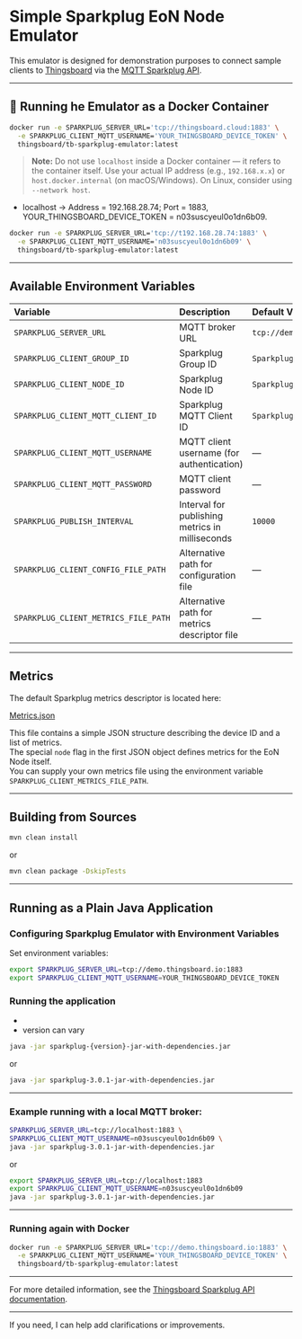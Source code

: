 
# Simple Sparkplug EoN Node Emulator

This emulator is designed for demonstration purposes to connect sample clients to [Thingsboard](https://thingsboard.io) via the [MQTT Sparkplug API](https://thingsboard.io/docs/reference/mqtt-sparkplug-api/).

---

## 🐳 Running he Emulator as a Docker Container


```bash
docker run -e SPARKPLUG_SERVER_URL='tcp://thingsboard.cloud:1883' \
  -e SPARKPLUG_CLIENT_MQTT_USERNAME='YOUR_THINGSBOARD_DEVICE_TOKEN' \
  thingsboard/tb-sparkplug-emulator:latest
```

> **Note:** Do not use `localhost` inside a Docker container — it refers to the container itself. Use your actual IP address (e.g., `192.168.x.x`) or `host.docker.internal` (on macOS/Windows). On Linux, consider using `--network host`.

- localhost -> Address = 192.168.28.74; Port = 1883, YOUR_THINGSBOARD_DEVICE_TOKEN = n03suscyeul0o1dn6b09.

```bash
docker run -e SPARKPLUG_SERVER_URL='tcp://t192.168.28.74:1883' \
  -e SPARKPLUG_CLIENT_MQTT_USERNAME='n03suscyeul0o1dn6b09' \
  thingsboard/tb-sparkplug-emulator:latest
```

---

## Available Environment Variables

| Variable                             | Description                                                   | Default Value                    |
|:-------------------------------------|:--------------------------------------------------------------|:---------------------------------|
| `SPARKPLUG_SERVER_URL`               | MQTT broker URL                                               | `tcp://demo.thingsboard.io:1883` |
| `SPARKPLUG_CLIENT_GROUP_ID`          | Sparkplug Group ID                                            | `Sparkplug Group 1`              |
| `SPARKPLUG_CLIENT_NODE_ID`           | Sparkplug Node ID                                             | `Sparkplug Node 1`               |
| `SPARKPLUG_CLIENT_MQTT_CLIENT_ID`    | Sparkplug MQTT Client ID                                      | `Sparkplug Node 1`               |
| `SPARKPLUG_CLIENT_MQTT_USERNAME`     | MQTT client username (for authentication)                     | —                                |
| `SPARKPLUG_CLIENT_MQTT_PASSWORD`     | MQTT client password                                          | —                                |
| `SPARKPLUG_PUBLISH_INTERVAL`         | Interval for publishing metrics in milliseconds               | `10000`                          |
| `SPARKPLUG_CLIENT_CONFIG_FILE_PATH`  | Alternative path for configuration file                       | —                                |
| `SPARKPLUG_CLIENT_METRICS_FILE_PATH` | Alternative path for metrics descriptor file                  | —                                |

---

## Metrics

The default Sparkplug metrics descriptor is located here:

[Metrics.json](https://github.com/thingsboard/sparkplug-emulator/blob/main/src/main/resources/Metrics.json)

This file contains a simple JSON structure describing the device ID and a list of metrics.  
The special `node` flag in the first JSON object defines metrics for the EoN Node itself.  
You can supply your own metrics file using the environment variable `SPARKPLUG_CLIENT_METRICS_FILE_PATH`.

---

## Building from Sources

```bash
mvn clean install
```

or

```bash
mvn clean package -DskipTests
```

---

## Running as a Plain Java Application

### Configuring Sparkplug Emulator with Environment Variables

Set environment variables:

```bash
export SPARKPLUG_SERVER_URL=tcp://demo.thingsboard.io:1883
export SPARKPLUG_CLIENT_MQTT_USERNAME=YOUR_THINGSBOARD_DEVICE_TOKEN
```

### Running the application
- 
- version can vary

```bash
java -jar sparkplug-{version}-jar-with-dependencies.jar
```

or

```bash
java -jar sparkplug-3.0.1-jar-with-dependencies.jar
```

---

### Example running with a local MQTT broker:

```bash
SPARKPLUG_SERVER_URL=tcp://localhost:1883 \
SPARKPLUG_CLIENT_MQTT_USERNAME=n03suscyeul0o1dn6b09 \
java -jar sparkplug-3.0.1-jar-with-dependencies.jar
```

or

```bash
export SPARKPLUG_SERVER_URL=tcp://localhost:1883
export SPARKPLUG_CLIENT_MQTT_USERNAME=n03suscyeul0o1dn6b09
java -jar sparkplug-3.0.1-jar-with-dependencies.jar
```

---

### Running again with Docker

```bash
docker run -e SPARKPLUG_SERVER_URL='tcp://demo.thingsboard.io:1883' \
  -e SPARKPLUG_CLIENT_MQTT_USERNAME='YOUR_THINGSBOARD_DEVICE_TOKEN' \
  thingsboard/tb-sparkplug-emulator:latest
```

---

For more detailed information, see the [Thingsboard Sparkplug API documentation](https://thingsboard.io/docs/reference/mqtt-sparkplug-api/).

---

If you need, I can help add clarifications or improvements.
